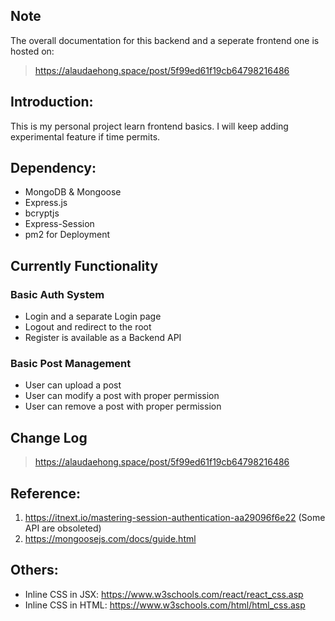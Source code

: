 ## Note
The overall documentation for this backend and a seperate frontend one is hosted on:
> https://alaudaehong.space/post/5f99ed61f19cb64798216486

## Introduction:
This is my personal project learn frontend basics. I will keep adding experimental 
feature if time permits. 

## Dependency:
* MongoDB & Mongoose
* Express.js
* bcryptjs
* Express-Session
* pm2 for Deployment

## Currently Functionality
### Basic Auth System
* Login and a separate Login page
* Logout and redirect to the root
* Register is available as a Backend API
### Basic Post Management
* User can upload a post
* User can modify a post with proper permission
* User can remove a post with proper permission

## Change Log
> https://alaudaehong.space/post/5f99ed61f19cb64798216486

## Reference:
1. https://itnext.io/mastering-session-authentication-aa29096f6e22 (Some API are obsoleted)
2. https://mongoosejs.com/docs/guide.html

## Others:
* Inline CSS in JSX: https://www.w3schools.com/react/react_css.asp
* Inline CSS in HTML: https://www.w3schools.com/html/html_css.asp
